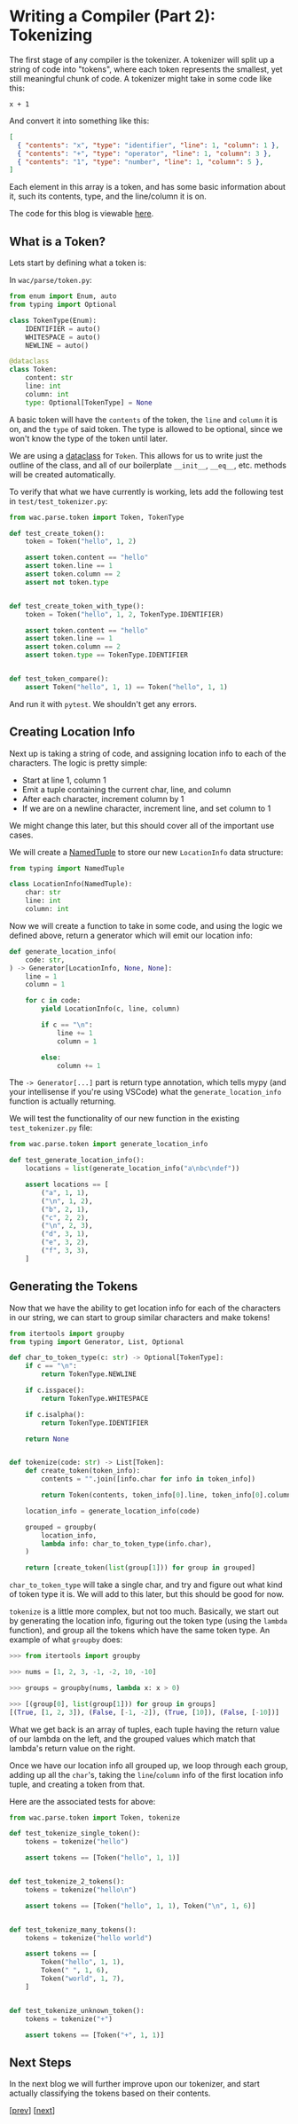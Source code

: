 # Writing a Compiler (Part 2): Tokenizing

The first stage of any compiler is the tokenizer. A tokenizer will split up
a string of code into "tokens", where each token represents the smallest,
yet still meaningful chunk of code. A tokenizer might take in some code like
this:

```
x + 1
```

And convert it into something like this:

```json
[
  { "contents": "x", "type": "identifier", "line": 1, "column": 1 },
  { "contents": "+", "type": "operator", "line": 1, "column": 3 },
  { "contents": "1", "type": "number", "line": 1, "column": 5 },
]
```

Each element in this array is a token, and has some basic information about it,
such its contents, type, and the line/column it is on.

The code for this blog is viewable [here](https://github.com/dosisod/write-a-compiler/tree/part2).

## What is a Token?

Lets start by defining what a token is:

In `wac/parse/token.py`:

```python
from enum import Enum, auto
from typing import Optional

class TokenType(Enum):
    IDENTIFIER = auto()
    WHITESPACE = auto()
    NEWLINE = auto()

@dataclass
class Token:
    content: str
    line: int
    column: int
    type: Optional[TokenType] = None
```

A basic token will have the `contents` of the token, the `line` and `column`
it is on, and the `type` of said token. The type is allowed to be optional, since
we won't know the type of the token until later.

We are using a [dataclass](https://docs.python.org/3/library/dataclasses.html)
for `Token`. This allows for us to write just the outline of the class, and all of our
boilerplate `__init__`, `__eq__`, etc. methods will be created automatically.

To verify that what we have currently is working, lets add the following test
in `test/test_tokenizer.py`:

```python
from wac.parse.token import Token, TokenType

def test_create_token():
    token = Token("hello", 1, 2)

    assert token.content == "hello"
    assert token.line == 1
    assert token.column == 2
    assert not token.type


def test_create_token_with_type():
    token = Token("hello", 1, 2, TokenType.IDENTIFIER)

    assert token.content == "hello"
    assert token.line == 1
    assert token.column == 2
    assert token.type == TokenType.IDENTIFIER


def test_token_compare():
    assert Token("hello", 1, 1) == Token("hello", 1, 1)
```

And run it with `pytest`. We shouldn't get any errors.

## Creating Location Info

Next up is taking a string of code, and assigning location info to each of the
characters. The logic is pretty simple:

* Start at line 1, column 1
* Emit a tuple containing the current char, line, and column
* After each character, increment column by 1
* If we are on a newline character, increment line, and set column to 1

We might change this later, but this should cover all of the important use
cases.

We will create a [NamedTuple](https://docs.python.org/3/library/typing.html#typing.NamedTuple)
to store our new `LocationInfo` data structure:

```python
from typing import NamedTuple

class LocationInfo(NamedTuple):
    char: str
    line: int
    column: int
```

Now we will create a function to take in some code, and using the logic we
defined above, return a generator which will emit our location info:

```python
def generate_location_info(
    code: str,
) -> Generator[LocationInfo, None, None]:
    line = 1
    column = 1

    for c in code:
        yield LocationInfo(c, line, column)

        if c == "\n":
            line += 1
            column = 1

        else:
            column += 1
```

The `-> Generator[...]` part is return type annotation, which tells mypy (and
your intellisense if you're using VSCode) what the `generate_location_info` function
is actually returning.

We will test the functionality of our new function in the existing `test_tokenizer.py` file:

```python
from wac.parse.token import generate_location_info

def test_generate_location_info():
    locations = list(generate_location_info("a\nbc\ndef"))

    assert locations == [
        ("a", 1, 1),
        ("\n", 1, 2),
        ("b", 2, 1),
        ("c", 2, 2),
        ("\n", 2, 3),
        ("d", 3, 1),
        ("e", 3, 2),
        ("f", 3, 3),
    ]
```

## Generating the Tokens

Now that we have the ability to get location info for each of the characters in
our string, we can start to group similar characters and make tokens!

```python
from itertools import groupby
from typing import Generator, List, Optional

def char_to_token_type(c: str) -> Optional[TokenType]:
    if c == "\n":
        return TokenType.NEWLINE

    if c.isspace():
        return TokenType.WHITESPACE

    if c.isalpha():
        return TokenType.IDENTIFIER

    return None


def tokenize(code: str) -> List[Token]:
    def create_token(token_info):
        contents = "".join([info.char for info in token_info])

        return Token(contents, token_info[0].line, token_info[0].column)

    location_info = generate_location_info(code)

    grouped = groupby(
        location_info,
        lambda info: char_to_token_type(info.char),
    )

    return [create_token(list(group[1])) for group in grouped]
```

`char_to_token_type` will take a single char, and try and figure out what kind
of token type it is. We will add to this later, but this should be good for now.

`tokenize` is a little more complex, but not too much. Basically, we start out by
generating the location info, figuring out the token type (using the `lambda`
function), and group all the tokens which have the same token type. An example of
what `groupby` does:

```python
>>> from itertools import groupby

>>> nums = [1, 2, 3, -1, -2, 10, -10]

>>> groups = groupby(nums, lambda x: x > 0)

>>> [(group[0], list(group[1])) for group in groups]
[(True, [1, 2, 3]), (False, [-1, -2]), (True, [10]), (False, [-10])]
```

What we get back is an array of tuples, each tuple having the return value of
our lambda on the left, and the grouped values which match that lambda's return
value on the right.

Once we have our location info all grouped up, we loop through each group,
adding up all the `char`'s, taking the `line`/`column` info of the first
location info tuple, and creating a token from that.

Here are the associated tests for above:

```python
from wac.parse.token import Token, tokenize

def test_tokenize_single_token():
    tokens = tokenize("hello")

    assert tokens == [Token("hello", 1, 1)]


def test_tokenize_2_tokens():
    tokens = tokenize("hello\n")

    assert tokens == [Token("hello", 1, 1), Token("\n", 1, 6)]


def test_tokenize_many_tokens():
    tokens = tokenize("hello world")

    assert tokens == [
        Token("hello", 1, 1),
        Token(" ", 1, 6),
        Token("world", 1, 7),
    ]


def test_tokenize_unknown_token():
    tokens = tokenize("+")

    assert tokens == [Token("+", 1, 1)]
```

## Next Steps

In the next blog we will further improve upon our tokenizer, and start actually
classifying the tokens based on their contents.

[[prev](./part-1.html)]
[[next](./part-3.html)]
